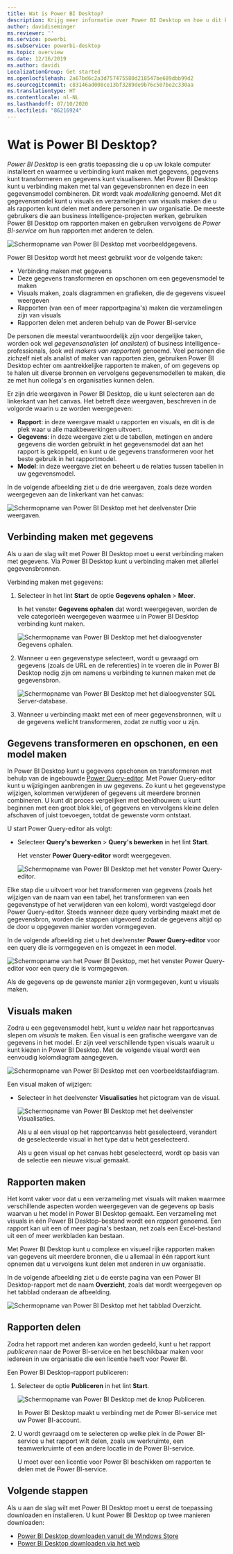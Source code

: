 ```yaml
---
title: Wat is Power BI Desktop?
description: Krijg meer informatie over Power BI Desktop en hoe u dit kunt gebruiken.
author: davidiseminger
ms.reviewer: ''
ms.service: powerbi
ms.subservice: powerbi-desktop
ms.topic: overview
ms.date: 12/16/2019
ms.author: davidi
LocalizationGroup: Get started
ms.openlocfilehash: 2a67bd6c2a3d757475580d218547be689dbb99d2
ms.sourcegitcommit: c83146ad008ce13bf3289de9b76c507be2c330aa
ms.translationtype: HT
ms.contentlocale: nl-NL
ms.lasthandoff: 07/10/2020
ms.locfileid: "86216924"
---
```

# <a name="what-is-power-bi-desktop"></a>Wat is Power BI Desktop?

*Power BI Desktop* is een gratis toepassing die u op uw lokale computer installeert en waarmee u verbinding kunt maken met gegevens, gegevens kunt transformeren en gegevens kunt visualiseren. Met Power BI Desktop kunt u verbinding maken met tal van gegevensbronnen en deze in een gegevensmodel combineren. Dit wordt vaak *modellering* genoemd. Met dit gegevensmodel kunt u visuals en verzamelingen van visuals maken die u als rapporten kunt delen met andere personen in uw organisatie. De meeste gebruikers die aan business intelligence-projecten werken, gebruiken Power BI Desktop om rapporten maken en gebruiken vervolgens de *Power BI-service* om hun rapporten met anderen te delen.

![Schermopname van Power BI Desktop met voorbeeldgegevens.](media/desktop-what-is-desktop/what-is-desktop_01.png)

Power BI Desktop wordt het meest gebruikt voor de volgende taken:

* Verbinding maken met gegevens
* Deze gegevens transformeren en opschonen om een gegevensmodel te maken
* Visuals maken, zoals diagrammen en grafieken, die de gegevens visueel weergeven
* Rapporten (van een of meer rapportpagina's) maken die verzamelingen zijn van visuals
* Rapporten delen met anderen behulp van de Power BI-service

De personen die meestal verantwoordelijk zijn voor dergelijke taken, worden ook wel *gegevensanalisten* (of *analisten*) of business intelligence-professionals, (ook wel *makers van rapporten*) genoemd. Veel personen die zichzelf niet als analist of maker van rapporten zien, gebruiken Power BI Desktop echter om aantrekkelijke rapporten te maken, of om gegevens op te halen uit diverse bronnen en vervolgens gegevensmodellen te maken, die ze met hun collega's en organisaties kunnen delen.

Er zijn drie weergaven in Power BI Desktop, die u kunt selecteren aan de linkerkant van het canvas. Het betreft deze weergaven, beschreven in de volgorde waarin u ze worden weergegeven:
* **Rapport**: in deze weergave maakt u rapporten en visuals, en dit is de plek waar u alle maakbewerkingen uitvoert.
* **Gegevens**: in deze weergave ziet u de tabellen, metingen en andere gegevens die worden gebruikt in het gegevensmodel dat aan het rapport is gekoppeld, en kunt u de gegevens transformeren voor het beste gebruik in het rapportmodel.
* **Model**: in deze weergave ziet en beheert u de relaties tussen tabellen in uw gegevensmodel.

In de volgende afbeelding ziet u de drie weergaven, zoals deze worden weergegeven aan de linkerkant van het canvas:

![Schermopname van Power BI Desktop met het deelvenster Drie weergaven.](media/desktop-what-is-desktop/what-is-desktop-07.png)
 

## <a name="connect-to-data"></a>Verbinding maken met gegevens
Als u aan de slag wilt met Power BI Desktop moet u eerst verbinding maken met gegevens. Via Power BI Desktop kunt u verbinding maken met allerlei gegevensbronnen. 

Verbinding maken met gegevens:

1. Selecteer in het lint **Start** de optie **Gegevens ophalen** > **Meer**. 

   In het venster **Gegevens ophalen** dat wordt weergegeven, worden de vele categorieën weergegeven waarmee u in Power BI Desktop verbinding kunt maken.

   ![Schermopname van Power BI Desktop met het dialoogvenster Gegevens ophalen.](media/desktop-what-is-desktop/what-is-desktop_02.png)

2. Wanneer u een gegevenstype selecteert, wordt u gevraagd om gegevens (zoals de URL en de referenties) in te voeren die in Power BI Desktop nodig zijn om namens u verbinding te kunnen maken met de gegevensbron.

   ![Schermopname van Power BI Desktop met het dialoogvenster SQL Server-database.](media/desktop-what-is-desktop/what-is-desktop_03.png)

3. Wanneer u verbinding maakt met een of meer gegevensbronnen, wilt u de gegevens wellicht transformeren, zodat ze nuttig voor u zijn.

## <a name="transform-and-clean-data-create-a-model"></a>Gegevens transformeren en opschonen, en een model maken

In Power BI Desktop kunt u gegevens opschonen en transformeren met behulp van de ingebouwde [Power Query-editor](https://docs.microsoft.com/power-bi/desktop-query-overview). Met Power Query-editor kunt u wijzigingen aanbrengen in uw gegevens. Zo kunt u het gegevenstype wijzigen, kolommen verwijderen of gegevens uit meerdere bronnen combineren. U kunt dit proces vergelijken met beeldhouwen: u kunt beginnen met een groot blok klei, of gegevens en vervolgens kleine delen afschaven of juist toevoegen, totdat de gewenste vorm ontstaat. 

U start Power Query-editor als volgt:

- Selecteer **Query's bewerken** > **Query's bewerken** in het lint **Start**.

   Het venster **Power Query-editor** wordt weergegeven.

   ![Schermopname van Power BI Desktop met het venster Power Query-editor.](media/desktop-getting-started/designer_gsg_editquery.png)

Elke stap die u uitvoert voor het transformeren van gegevens (zoals het wijzigen van de naam van een tabel, het transformeren van een gegevenstype of het verwijderen van een kolom), wordt vastgelegd door Power Query-editor. Steeds wanneer deze query verbinding maakt met de gegevensbron, worden die stappen uitgevoerd zodat de gegevens altijd op de door u opgegeven manier worden vormgegeven.

In de volgende afbeelding ziet u het deelvenster **Power Query-editor** voor een query die is vormgegeven en is omgezet in een model.

 ![Schermopname van het Power BI Desktop, met het venster Power Query-editor voor een query die is vormgegeven.](media/desktop-getting-started/shapecombine_querysettingsfinished.png)

Als de gegevens op de gewenste manier zijn vormgegeven, kunt u visuals maken. 

## <a name="create-visuals"></a>Visuals maken 

Zodra u een gegevensmodel hebt, kunt u *velden* naar het rapportcanvas slepen om *visuals* te maken. Een visual is een grafische weergave van de gegevens in het model. Er zijn veel verschillende typen visuals waaruit u kunt kiezen in Power BI Desktop. Met de volgende visual wordt een eenvoudig kolomdiagram aangegeven. 

![Schermopname van Power BI Desktop met een voorbeeldstaafdiagram.](media/desktop-what-is-desktop/what-is-desktop_04.png)

Een visual maken of wijzigen: 

- Selecteer in het deelvenster **Visualisaties** het pictogram van de visual. 

   ![Schermopname van Power BI Desktop met het deelvenster Visualisaties.](media/desktop-what-is-desktop/what-is-desktop_05.png)

   Als u al een visual op het rapportcanvas hebt geselecteerd, verandert de geselecteerde visual in het type dat u hebt geselecteerd. 

   Als u geen visual op het canvas hebt geselecteerd, wordt op basis van de selectie een nieuwe visual gemaakt.


## <a name="create-reports"></a>Rapporten maken

Het komt vaker voor dat u een verzameling met visuals wilt maken waarmee verschillende aspecten worden weergegeven van de gegevens op basis waarvan u het model in Power BI Desktop gemaakt. Een verzameling met visuals in één Power BI Desktop-bestand wordt een *rapport* genoemd. Een rapport kan uit een of meer pagina's bestaan, net zoals een Excel-bestand uit een of meer werkbladen kan bestaan.

Met Power BI Desktop kunt u complexe en visueel rijke rapporten maken van gegevens uit meerdere bronnen, die u allemaal in één rapport kunt opnemen dat u vervolgens kunt delen met anderen in uw organisatie.

In de volgende afbeelding ziet u de eerste pagina van een Power BI Desktop-rapport met de naam **Overzicht**, zoals dat wordt weergegeven op het tabblad onderaan de afbeelding. 

![Schermopname van Power BI Desktop met het tabblad Overzicht.](media/desktop-what-is-desktop/what-is-desktop_01.png)

## <a name="share-reports"></a>Rapporten delen

Zodra het rapport met anderen kan worden gedeeld, kunt u het rapport *publiceren* naar de Power BI-service en het beschikbaar maken voor iedereen in uw organisatie die een licentie heeft voor Power BI. 

Een Power BI Desktop-rapport publiceren: 

1. Selecteer de optie **Publiceren** in het lint **Start**.

   ![Schermopname van Power BI Desktop met de knop Publiceren.](media/desktop-what-is-desktop/what-is-desktop_06.png)

   In Power BI Desktop maakt u verbinding met de Power BI-service met uw Power BI-account. 

2. U wordt gevraagd om te selecteren op welke plek in de Power BI-service u het rapport wilt delen, zoals uw werkruimte, een teamwerkruimte of een andere locatie in de Power BI-service. 

   U moet over een licentie voor Power BI beschikken om rapporten te delen met de Power BI-service.


## <a name="next-steps"></a>Volgende stappen

Als u aan de slag wilt met Power BI Desktop moet u eerst de toepassing downloaden en installeren. U kunt Power BI Desktop op twee manieren downloaden:

* [Power BI Desktop downloaden vanuit de Windows Store](https://aka.ms/pbidesktopstore)
* [Power BI Desktop downloaden via het web](https://docs.microsoft.com/power-bi/desktop-get-the-desktop#download-power-bi-desktop-directly)

